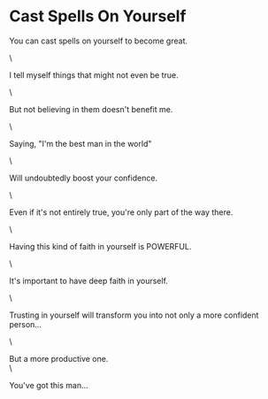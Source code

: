 # Cast Spells On Yourself

You can cast spells on yourself to become great.

\


I tell myself things that might not even be true.

\


But not believing in them doesn't benefit me.

\


Saying, "I'm the best man in the world"

\


Will undoubtedly boost your confidence.

\


Even if it's not entirely true, you're only part of the way there.

\


Having this kind of faith in yourself is POWERFUL.

\


It's important to have deep faith in yourself.

\


Trusting in yourself will transform you into not only a more confident person…

\


But a more productive one.\
\


You've got this man...
